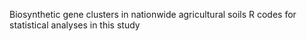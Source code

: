 Biosynthetic gene clusters in nationwide agricultural soils
R codes for statistical analyses in this study
